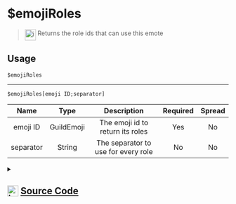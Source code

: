 # $emojiRoles
> <img align="top" src="https://upload.wikimedia.org/wikipedia/commons/thumb/e/e4/Infobox_info_icon.svg/160px-Infobox_info_icon.svg.png?20150409153300" alt="image" width="25" height="auto"> Returns the role ids that can use this emote
## Usage
```
$emojiRoles
```
---
```
$emojiRoles[emoji ID;separator]
```
| Name | Type | Description | Required | Spread
| :---: | :---: | :---: | :---: | :---: |
emoji ID | GuildEmoji | The emoji id to return its roles | Yes | No
separator | String | The separator to use for every role | No | No
<details>
<summary>
    
## <img align="top" src="https://cdn4.iconfinder.com/data/icons/iconsimple-logotypes/512/github-512.png" alt="image" width="25" height="auto">  [Source Code](https://github.com/tryforge/ForgeScript-V2/blob/main/src/native/emojiRoles.ts)
    
</summary>
    
```ts
import { ArgType, NativeFunction, Return } from "../structures"

export default new NativeFunction({
    name: "$emojiRoles",
    version: "1.0.0",
    description: "Returns the role ids that can use this emote",
    brackets: false,
    unwrap: true,
    args: [
        {
            name: "emoji ID",
            description: "The emoji id to return its roles",
            rest: false,
            type: ArgType.GuildEmoji,
            required: true,
        },
        {
            name: "separator",
            description: "The separator to use for every role",
            rest: false,
            type: ArgType.String,
        },
    ],
    execute(ctx, [emoji, sep]) {
        emoji ?? ctx.emoji
        return Return.success(emoji?.roles.cache.map((x) => x.id).join(sep || ", "))
    },
})

```
    
</details>